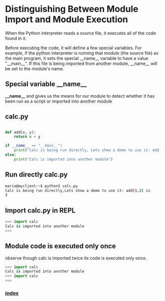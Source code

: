 # Distinguishing Between Module Import and Module Execution
When the Python interpreter reads a source file, it executes all of the code found in it.

Before executing the code, it will define a few special variables. For example, if the python interpreter is running that module (the source file) as the main program, it sets the special \_\_name\_\_ variable to have a value "\_\_main\_\_". If this file is being imported from another module, \_\_name\_\_ will be set to the module's name.

## Special variable \_\_name\_\_
**\_\_name\_\_** and gives us the means for our module to detect whether it has been run as a script or imported into another module

## calc.py
```python

def add(x, y):
    return x + y

if __name__ == "__main__":
    print("Calc is being run directly, Lets show a demo to use it: add(1,2)", add(1, 2))
else:
    print("Calc is imported into another module")

```
## Run directly calc.py

```bash
mario@myclient:~$ python3 calc.py
Calc is being run directly,Lets show a demo to use it: add(1,2) is
3
```
##  Import calc.py in REPL
```python
>>> import calc
Calc is imported into another module
>>>
```
## Module code is executed only once
observe though calc is imported twice its code is executed only once.
```python
>>> import calc
Calc is imported into another module
>>> import calc
>>>
```
### [index](index.html)
